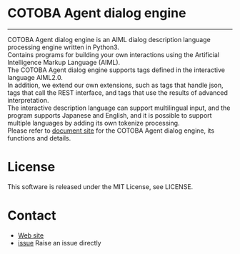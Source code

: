 # COTOBA Agent dialog engine
------------
COTOBA Agent dialog engine is an AIML dialog description language processing engine written in Python3.  
Contains programs for building your own interactions using the Artificial Intelligence Markup Language (AIML).  
The COTOBA Agent dialog engine supports tags defined in the interactive language AIML2.0.  
In addition, we extend our own extensions, such as tags that handle json, tags that call the REST interface, and tags that use the results of advanced interpretation.  
The interactive description language can support multilingual input, and the program supports Japanese and English, and it is possible to support multiple languages by adding its own tokenize processing.  
Please refer to [document site](https://cotoba-agent-oss-docs.readthedocs.io/en/latest/) for the COTOBA Agent dialog engine, its functions and details.  

# License
This software is released under the MIT License, see LICENSE.

# Contact
* [Web site](https://www.cotoba.net/en/)  
* [issue](https://github.com/cotobadesign/cotoba-agent-oss/issues) Raise an issue directly  
